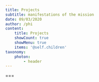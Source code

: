 ```yaml
---
title: Projects
subtitle: manifestations of the mission
date: 09/03/2020
author: /phi
content:
    title: Projects
    showCount: true
    showMenu: true
    items: '@self.children'
taxonomy:
    photon: 
        - header
---
```




===



